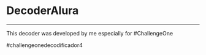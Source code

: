 # DecoderAlura
******************************************* 
This decoder was developed by me especially for #ChallengeOne


#challengeonedecodificador4
